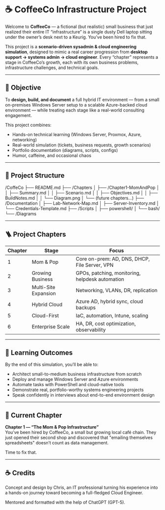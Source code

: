 # ☕ CoffeeCo Infrastructure Project

Welcome to **CoffeeCo** — a fictional (but realistic) small business that just realized their entire IT “infrastructure” is a single dusty Dell laptop sitting under the owner’s desk next to a Keurig. You’ve been hired to fix that.

This project is a **scenario-driven sysadmin & cloud engineering simulation**, designed to mimic a real career progression from **desktop support → systems admin → cloud engineer**. Every “chapter” represents a stage in CoffeeCo’s growth, each with its own business problems, infrastructure challenges, and technical goals.

---

## 🎯 Objective

To **design, build, and document** a full hybrid IT environment — from a small on-premises Windows Server setup to a scalable Azure-backed cloud environment — while treating each stage like a real-world consulting engagement.

This project combines:
- Hands-on technical learning (Windows Server, Proxmox, Azure, networking)
- Real-world simulation (tickets, business requests, growth scenarios)
- Portfolio documentation (diagrams, scripts, configs)
- Humor, caffeine, and occasional chaos

---

## 🧱 Project Structure

/CoffeCo
├── README.md
├── /Chapters
│ ├── /Chapter1-MomAndPop
│ │ ├── Summary.md
│ │ ├── Scenario.md
│ │ ├── Objectives.md
│ │ ├── BuildNotes.md
│ │ └── Diagram.png
│ └── (future chapters...)
├── /Documentation
│ ├── Lab-Network-Map.md
│ ├── Server-Inventory.md
│ └── Credentials-Template.md
├── /Scripts
│ ├── powershell/
│ └── bash/
└── /Diagrams

---

## 🪜 Project Chapters

| Chapter | Stage | Focus |
|----------|--------|--------|
| 1 | Mom & Pop | Core on-prem: AD, DNS, DHCP, File Server, VPN |
| 2 | Growing Business | GPOs, patching, monitoring, helpdesk automation |
| 3 | Multi-Site Expansion | Networking, VLANs, DR, replication |
| 4 | Hybrid Cloud | Azure AD, hybrid sync, cloud backups |
| 5 | Cloud-First | IaC, automation, Intune, scaling |
| 6 | Enterprise Scale | HA, DR, cost optimization, observability |

---

## 🧠 Learning Outcomes

By the end of this simulation, you’ll be able to:
- Architect small-to-medium business infrastructure from scratch  
- Deploy and manage Windows Server and Azure environments  
- Automate tasks with PowerShell and cloud-native tools  
- Demonstrate real, portfolio-worthy systems engineering projects  
- Speak confidently in interviews about end-to-end environment design  

---

## 🚀 Current Chapter
**Chapter 1 — “The Mom & Pop Infrastructure”**  
You’ve been hired by CoffeeCo, a small but growing local café chain. They just opened their second shop and discovered that "emailing themselves spreadsheets" doesn’t count as data management.

Time to fix that.

---

## ☕ Credits
Concept and design by Chris, an IT professional turning his experience into a hands-on journey toward becoming a full-fledged Cloud Engineer.

Mentored and formatted with the help of ChatGPT (GPT-5).
